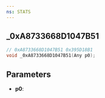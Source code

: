 ```yaml
---
ns: STATS
---
```

## _0xA8733668D1047B51

```c
// 0xA8733668D1047B51 0x395D18B1
void _0xA8733668D1047B51(Any p0);
```


## Parameters
* **p0**: 

